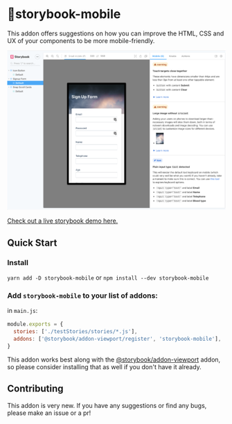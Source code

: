 # 📱storybook-mobile

This addon offers suggestions on how you can improve the HTML, CSS and UX of your components to be more mobile-friendly.

<a href="screenshot of storybook-mobile addon">
<img src="./screenshot.png">
</a>

[Check out a live storybook demo here.]()

## Quick Start

### Install

`yarn add -D storybook-mobile` or `npm install --dev storybook-mobile`

### Add `storybook-mobile` to your list of addons:

in `main.js`:

```js
module.exports = {
  stories: ['./testStories/stories/*.js'],
  addons: ['@storybook/addon-viewport/register', 'storybook-mobile'],
}
```

This addon works best along with the [@storybook/addon-viewport](https://github.com/storybookjs/storybook/tree/next/addons/viewport) addon, so please consider installing that as well if you don't have it already.

## Contributing

This addon is very new. If you have any suggestions or find any bugs, please make an issue or a pr!
